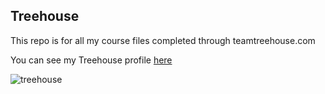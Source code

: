 ## Treehouse

This repo is for all my course files completed through teamtreehouse.com

You can see my Treehouse profile [here](https://teamtreehouse.com/shaybromer)

![treehouse](https://cloud.githubusercontent.com/assets/15802904/13704600/b9cffb50-e76a-11e5-9840-699beb4038aa.jpg)

